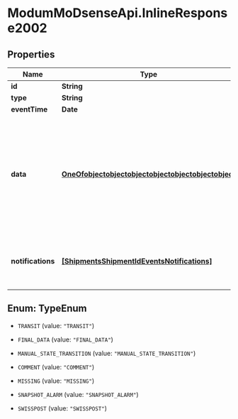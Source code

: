 # ModumMoDsenseApi.InlineResponse2002

## Properties

Name | Type | Description | Notes
------------ | ------------- | ------------- | -------------
**id** | **String** |  | 
**type** | **String** |  | 
**eventTime** | **Date** |  | 
**data** | [**OneOfobjectobjectobjectobjectobjectobjectobject**](OneOfobjectobjectobjectobjectobjectobjectobject.md) | additional data relating to the event. format depends on the type of the event. note that MISSING events have data set to null. | [optional] 
**notifications** | [**[ShipmentsShipmentIdEventsNotifications]**](ShipmentsShipmentIdEventsNotifications.md) | all users that were informed about this shipment event | [optional] 



## Enum: TypeEnum


* `TRANSIT` (value: `"TRANSIT"`)

* `FINAL_DATA` (value: `"FINAL_DATA"`)

* `MANUAL_STATE_TRANSITION` (value: `"MANUAL_STATE_TRANSITION"`)

* `COMMENT` (value: `"COMMENT"`)

* `MISSING` (value: `"MISSING"`)

* `SNAPSHOT_ALARM` (value: `"SNAPSHOT_ALARM"`)

* `SWISSPOST` (value: `"SWISSPOST"`)




